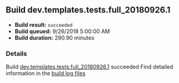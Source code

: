 ## Build dev.templates.tests.full_20180926.1
- **Build result:** `succeeded`
- **Build queued:** 9/26/2018 5:00:00 AM
- **Build duration:** 290.90 minutes
### Details
Build [dev.templates.tests.full_20180926.1](https://winappstudio.visualstudio.com/web/build.aspx?pcguid=a4ef43be-68ce-4195-a619-079b4d9834c2&builduri=vstfs%3a%2f%2f%2fBuild%2fBuild%2f26324) succeeded
Find detailed information in the [build log files](https://uwpctdiags.blob.core.windows.net/buildlogs/dev.templates.tests.full_20180926.1_logs.zip)
